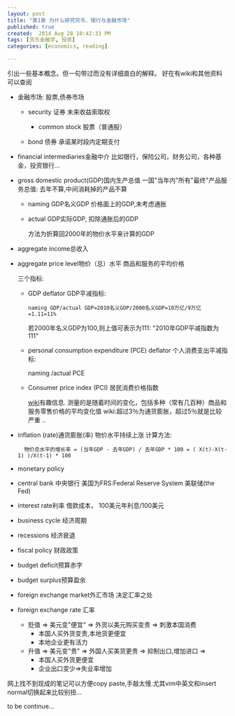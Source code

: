 ```yaml
---
layout: post
title: "第1章 为什么研究货币、银行与金融市场"
published: true
created:  2014 Aug 28 10:42:33 PM
tags: [货币金融学, 投资]
categories: [economics, reading]

---
```


引出一些基本概念。但一句带过而没有详细直白的解释。
好在有wiki和其他资料可以查阅

* 金融市场: 股票,债券市场

    * security 证券
      未来收益索取权
        * common stock 股票（普通股）

    * bond 债券
      承诺某时段内定期支付

* financial intermediaries金融中介
  比如银行，保险公司，财务公司，各种基金，投资银行...

* gross domestic product(GDP)国内生产总值
  一国"当年内"所有"最终"产品服务总值: 去年不算,中间消耗掉的产品不算

    * naming GDP名义GDP 价格面上的GDP,未考虑通胀
      
    * actual GDP实际GDP, 扣除通胀后的GDP

      方法为折算回2000年的物价水平来计算的GDP

* aggregate income总收入
* aggregate price level物价（总）水平
  商品和服务的平均价格

  三个指标:
  * GDP deflator GDP平减指标:

        naming GDP/actual GDP=2010名义GDP/2000名义GDP=10万亿/9万亿=1.11=11%

    若2000年名义GDP为100,则上值可表示为111: "2010年GDP平减指数为111"

   * personal consumption expenditure (PCE) deflator 个人消费支出平减指标:

        naming /actual PCE

   * Consumer price index (PCI) 居民消费价格指数

     [wiki](http://zh.wikipedia.org/wiki/%E6%B6%88%E8%B2%BB%E8%80%85%E7%89%A9%E5%83%B9%E6%8C%87%E6%95%B8)有趣信息.
     测量的是随着时间的变化，包括多种（常有几百种）商品和服务零售价格的平均变化值
     wiki:超过3％为通货膨胀，超过5％就是比较严重 ..

* inflation (rate)通货膨胀(率)
  物价水平持续上涨
  计算方法:

        物价总水平的增长率 = (当年GDP - 去年GDP) / 去年GDP * 100 = ( X(t)-X(t-1) )/X(t-1) * 100

* monetary policy
* central bank 中央银行
  美国为FRS:Federal Reserve System 美联储(the Fed)

* interest rate利率
  借款成本， 100美元年利息/100美元

* business cycle 经济周期
* recessions 经济衰退

* fiscal policy 财政政策
* budget deficit预算赤字
* budget surplus预算盈余

* foreign exchange market外汇市场
  决定汇率之处

* foreign exchange rate 汇率
  * 贬值 => 美元变"便宜" => 外货以美元购买变贵 => 刺激本国消费
    * 本国人买外货变贵,本地货更便宜
    * 本地企业更有活力
  * 升值 => 美元变"贵" => 外国人买美货更贵 => 抑制出口,增加进口 => 
    * 本国人买外货更便宜
    * 企业出口变少=>失业率增加



网上找不到现成的笔记可以方便copy paste,手敲太慢.尤其vim中英文和insert normal切换起来比较别扭...

to be continue...


